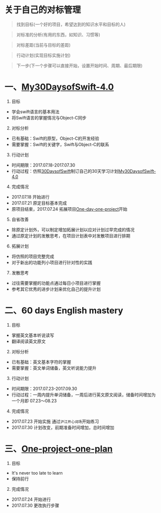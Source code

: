 # 关于自己的对标管理

> 找到目标(一个好的项目，希望达到的知识水平和目标的人)

> 对标准的分析(有用的东西，如知识、习惯等)

> 对标差距(当前与目标的差距)

> 行动计划(实现目标实施计划)

> 下一步(下一个步骤可以直接开始，设置开始时间、周期、最后期限)

# 一、[My30DaysofSwift-4.0](https://github.com/OComme/My30DaysofSwift-4.0)
  
1. 目标
- 学会swift语言的基本用法
- 将Swift语言的掌握情况与Object-C同步

2. 对标分析
- 已有基础：Swift的原型，Object-C的开发经验
- 需要掌握：Swift的关键字，Swift与Object-C的联系

3. 行动计划
- 时间期限：2017.07.18-2017.07.30
- 行动过程：仿照[30DaysofSwift](https://github.com/allenwong/30DaysofSwift)制订自己的30天学习计划[My30DaysofSwift-4.0](https://github.com/Blanbok/My30DaysofSwift-4.0)

4. 完成情况
- 2017.07.18 开始进行
- 2017.07.21 原定目标基本完成
- 原项目结束，2017.07.24 拓展项目[One-day-one-project](https://github.com/OComme/One-project-one-plan)开始

5. 自省改善
- 除原定计划外，可以制定增加拓展计划以应对计划过早完成的情况
- 通过原定计划的发散思考，在项目计划表中对发散项目进行排期

6. 拓展计划
- 将仿照的项目完整完成
- 对于新出的功能列小项目进行针对性的实践

7. 发散思考
- 过往需要掌握的功能点通过每日小项目进行掌握
- 参考其它优秀的进步计划来优化自己的提升计划

# 二、60 days English mastery
1. 目标
- 掌握英文基本听说读写
- 翻译阅读英文原文

2. 对标分析
- 已有基础：英文基本字符的掌握
- 需要掌握：英文单词储备，英文听说能力提升

3. 行动计划
- 时间期限：2017.07.23-2017.09.30
- 行动过程：一周内提升单词储备，一周后进行英文原文阅读，储备时间增加为一个月即 07.23～08.23

4. 完成情况
- 2017.07.23 开始实施 通过`沪江开心词场`开始练习
- 2017.07.30 计划改变，前期准备时间增加，总时间增加

# 三、[One-project-one-plan](https://github.com/OComme/One-project-one-plan)

1. 目标
- It's never too late to learn
- 保持前行

2. 完成情况
- 2017.07.24 开始进行
- 2017.07.30 更改执行步骤

